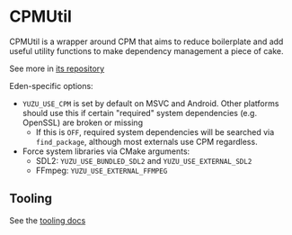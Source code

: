 # CPMUtil

CPMUtil is a wrapper around CPM that aims to reduce boilerplate and add useful utility functions to make dependency management a piece of cake.

See more in [its repository](https://git.crueter.xyz/CMake/CPMUtil)

Eden-specific options:

- `YUZU_USE_CPM` is set by default on MSVC and Android. Other platforms should use this if certain "required" system dependencies (e.g. OpenSSL) are broken or missing
  * If this is `OFF`, required system dependencies will be searched via `find_package`, although most externals use CPM regardless.
- Force system libraries via CMake arguments:
  * SDL2: `YUZU_USE_BUNDLED_SDL2` and `YUZU_USE_EXTERNAL_SDL2`
  * FFmpeg: `YUZU_USE_EXTERNAL_FFMPEG`

## Tooling

See the [tooling docs](../tools/cpm)